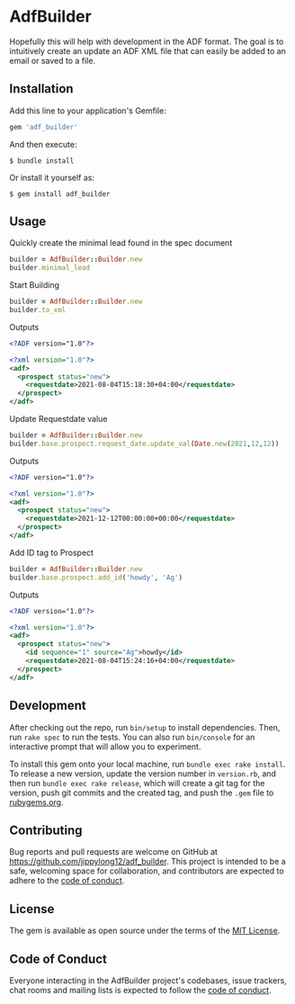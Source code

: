 # AdfBuilder
Hopefully this will help with development in the ADF format. The goal is to intuitively create an update an ADF XML file that can easily be added to an email or saved to a file.

## Installation

Add this line to your application's Gemfile:

```ruby
gem 'adf_builder'
```

And then execute:
```shell
$ bundle install
```

Or install it yourself as:
```shell
$ gem install adf_builder
```

## Usage

Quickly create the minimal lead found in the spec document
```ruby
builder = AdfBuilder::Builder.new
builder.minimal_lead
```
Start Building
```ruby
builder = AdfBuilder::Builder.new
builder.to_xml
```


Outputs
```xml
<?ADF version="1.0"?>

<?xml version="1.0"?>
<adf>
  <prospect status="new">
    <requestdate>2021-08-04T15:18:30+04:00</requestdate>
  </prospect>
</adf>
```


Update Requestdate value
```ruby
builder = AdfBuilder::Builder.new
builder.base.prospect.request_date.update_val(Date.new(2021,12,12))
```
Outputs

```xml
<?ADF version="1.0"?>

<?xml version="1.0"?>
<adf>
  <prospect status="new">
    <requestdate>2021-12-12T00:00:00+00:00</requestdate>
  </prospect>
</adf>
```


Add ID tag to Prospect
```ruby
builder = AdfBuilder::Builder.new
builder.base.prospect.add_id('howdy', 'Ag')
```

Outputs
```xml
<?ADF version="1.0"?>

<?xml version="1.0"?>
<adf>
  <prospect status="new">
    <id sequence="1" source="Ag">howdy</id>
    <requestdate>2021-08-04T15:24:16+04:00</requestdate>
  </prospect>
</adf>
```




## Development

After checking out the repo, run `bin/setup` to install dependencies. Then, run `rake spec` to run the tests. You can also run `bin/console` for an interactive prompt that will allow you to experiment.

To install this gem onto your local machine, run `bundle exec rake install`. To release a new version, update the version number in `version.rb`, and then run `bundle exec rake release`, which will create a git tag for the version, push git commits and the created tag, and push the `.gem` file to [rubygems.org](https://rubygems.org).

## Contributing

Bug reports and pull requests are welcome on GitHub at https://github.com/jippylong12/adf_builder. This project is intended to be a safe, welcoming space for collaboration, and contributors are expected to adhere to the [code of conduct](https://github.com/jippylong12/adf_builder/blob/master/CODE_OF_CONDUCT.md).

## License

The gem is available as open source under the terms of the [MIT License](https://opensource.org/licenses/MIT).

## Code of Conduct

Everyone interacting in the AdfBuilder project's codebases, issue trackers, chat rooms and mailing lists is expected to follow the [code of conduct](https://github.com/jippylong12/adf_builder/blob/master/CODE_OF_CONDUCT.md).
